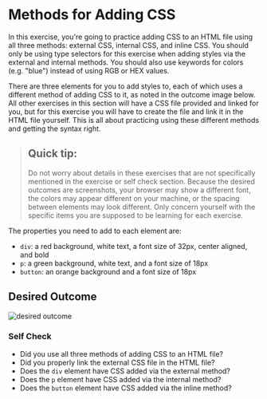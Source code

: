 # Methods for Adding CSS
In this exercise, you're going to practice adding CSS to an HTML file using 
all three methods: external CSS, internal CSS, and inline CSS. You should 
only be using type selectors for this exercise when adding styles via the 
external and internal methods. You should also use keywords for colors 
(e.g. "blue") instead of using RGB or HEX values.

There are three elements for you to add styles to, each of which uses a 
different method of adding CSS to it, as noted in the outcome image below. 
All other exercises in this section will have a CSS file provided and 
linked for you, but for this exercise you will have to create the file 
and link it in the HTML file yourself. This is all about practicing using 
these different methods and getting the syntax right.

> ## Quick tip:
> Do not worry about details in these exercises that are not specifically 
mentioned in the exercise or self check section. Because the desired 
outcomes are screenshots, your browser may show a different font, 
the colors may appear different on your machine, or the spacing 
between elements may look different. Only concern yourself with the 
specific items you are supposed to be learning for each exercise.

The properties you need to add to each element are:

* `div`: a red background, white text, a font size of 32px, center aligned, and bold
* `p`: a green background, white text, and a font size of 18px
* `button`: an orange background and a font size of 18px

## Desired Outcome
![desired outcome](./desired-outcome.png)


### Self Check
- Did you use all three methods of adding CSS to an HTML file?
- Did you properly link the external CSS file in the HTML file?
- Does the `div` element have CSS added via the external method?
- Does the `p` element have CSS added via the internal method?
- Does the `button` element have CSS added via the inline method?

